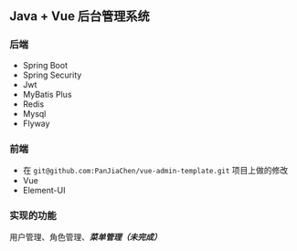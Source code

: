 ## Java + Vue 后台管理系统

### 后端

* Spring Boot
* Spring Security
* Jwt
* MyBatis Plus
* Redis
* Mysql
* Flyway

### 前端

* 在 `git@github.com:PanJiaChen/vue-admin-template.git` 项目上做的修改
* Vue
* Element-UI

### 实现的功能

用户管理、角色管理、***菜单管理（未完成）***
